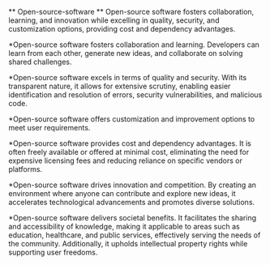 ** Open-source-software **
 Open-source software fosters collaboration, learning, and innovation while excelling in quality, security, and customization options, providing cost and dependency advantages.

*Open-source software fosters collaboration and learning. Developers can learn from each other, generate new ideas, and collaborate on solving shared challenges.

*Open-source software excels in terms of quality and security. With its transparent nature, it allows for extensive scrutiny, enabling easier identification and resolution of errors, security vulnerabilities, and malicious code.

*Open-source software offers customization and improvement options to meet user requirements.

*Open-source software provides cost and dependency advantages. It is often freely available or offered at minimal cost, eliminating the need for expensive licensing fees and reducing reliance on specific vendors or platforms.

*Open-source software drives innovation and competition. By creating an environment where anyone can contribute and explore new ideas, it accelerates technological advancements and promotes diverse solutions.

*Open-source software delivers societal benefits. It facilitates the sharing and accessibility of knowledge, making it applicable to areas such as education, healthcare, and public services, effectively serving the needs of the community. Additionally, it upholds intellectual property rights while supporting user freedoms.
